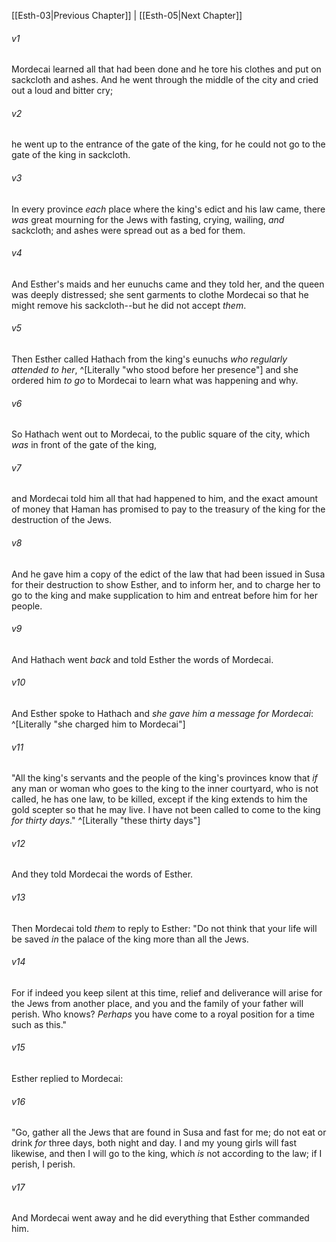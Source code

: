 ﻿---
aliases:
  - Esther 4
---

[[Esth-03|Previous Chapter]] | [[Esth-05|Next Chapter]]

###### v1
Mordecai learned all that had been done and he tore his clothes and put on sackcloth and ashes. And he went through the middle of the city and cried out a loud and bitter cry;

###### v2
he went up to the entrance of the gate of the king, for he could not go to the gate of the king in sackcloth.

###### v3
In every province _each_ place where the king's edict and his law came, there _was_ great mourning for the Jews with fasting, crying, wailing, _and_ sackcloth; and ashes were spread out as a bed for them.

###### v4
And Esther's maids and her eunuchs came and they told her, and the queen was deeply distressed; she sent garments to clothe Mordecai so that he might remove his sackcloth--but he did not accept _them_.

###### v5
Then Esther called Hathach from the king's eunuchs _who regularly attended to her_, ^[Literally "who stood before her presence"] and she ordered him _to go_ to Mordecai to learn what was happening and why.

###### v6
So Hathach went out to Mordecai, to the public square of the city, which _was_ in front of the gate of the king,

###### v7
and Mordecai told him all that had happened to him, and the exact amount of money that Haman has promised to pay to the treasury of the king for the destruction of the Jews.

###### v8
And he gave him a copy of the edict of the law that had been issued in Susa for their destruction to show Esther, and to inform her, and to charge her to go to the king and make supplication to him and entreat before him for her people.

###### v9
And Hathach went _back_ and told Esther the words of Mordecai.

###### v10
And Esther spoke to Hathach and _she gave him a message for Mordecai_: ^[Literally "she charged him to Mordecai"]

###### v11
"All the king's servants and the people of the king's provinces know that _if_ any man or woman who goes to the king to the inner courtyard, who is not called, he has one law, to be killed, except if the king extends to him the gold scepter so that he may live. I have not been called to come to the king _for thirty days_." ^[Literally "these thirty days"]

###### v12
And they told Mordecai the words of Esther.

###### v13
Then Mordecai told _them_ to reply to Esther: "Do not think that your life will be saved _in_ the palace of the king more than all the Jews.

###### v14
For if indeed you keep silent at this time, relief and deliverance will arise for the Jews from another place, and you and the family of your father will perish. Who knows? _Perhaps_ you have come to a royal position for a time such as this."

###### v15
Esther replied to Mordecai:

###### v16
"Go, gather all the Jews that are found in Susa and fast for me; do not eat or drink _for_ three days, both night and day. I and my young girls will fast likewise, and then I will go to the king, which _is_ not according to the law; if I perish, I perish.

###### v17
And Mordecai went away and he did everything that Esther commanded him.